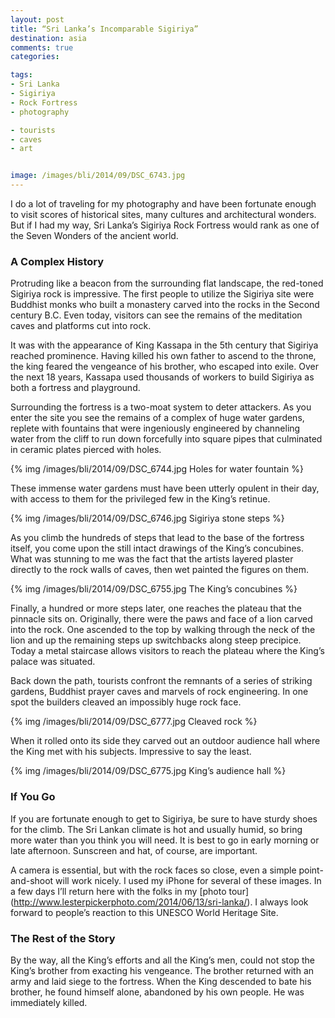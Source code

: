 ```yaml
---
layout: post
title: “Sri Lanka’s Incomparable Sigiriya”
destination: asia
comments: true
categories:

tags:
- Sri Lanka
- Sigiriya
- Rock Fortress
- photography

- tourists
- caves
- art


image: /images/bli/2014/09/DSC_6743.jpg
---
```


I do a lot of traveling for my photography and have been fortunate enough to visit scores of historical sites, many cultures and architectural wonders. But if I had my way, Sri Lanka’s Sigiriya Rock Fortress would rank as one of the Seven Wonders of the ancient world. 

<!--more-->

### A Complex History
Protruding like a beacon from the surrounding flat landscape, the red-toned Sigiriya rock is impressive. The first people to utilize the Sigiriya site were Buddhist monks who built a monastery carved into the rocks in the Second century B.C. Even today, visitors can see the remains of the meditation caves and platforms cut into rock.  

It was with the appearance of King Kassapa in the 5th century that Sigiriya reached prominence. Having killed his own father to ascend to the throne, the king feared the vengeance of his brother, who escaped into exile. Over the next 18 years, Kassapa used thousands of workers to build Sigiriya as both a fortress and playground.

Surrounding the fortress is a two-moat system to deter attackers. As you enter the site you see the remains of a complex of huge water gardens, replete with fountains that were ingeniously engineered by channeling water from the cliff to run down forcefully into square pipes that culminated in ceramic plates pierced with holes. 

{% img /images/bli/2014/09/DSC_6744.jpg Holes for water fountain %}

These immense water gardens must have been utterly opulent in their day, with access to them for the privileged few in the King’s retinue.

{% img /images/bli/2014/09/DSC_6746.jpg Sigiriya stone steps %}

As you climb the hundreds of steps that lead to the base of the fortress itself, you come upon the still intact drawings of the King’s concubines. What was stunning to me was the fact that the artists layered plaster directly to the rock walls of caves, then wet painted the figures on them. 

{% img /images/bli/2014/09/DSC_6755.jpg The King’s concubines %}

Finally, a hundred or more steps later, one reaches the plateau that the pinnacle sits on. Originally, there were the paws and face of a lion carved into the rock. One ascended to the top by walking through the neck of the lion and up the remaining steps up switchbacks along steep precipice. Today a metal staircase allows visitors to reach the plateau where the King’s palace was situated. 

Back down the path, tourists confront the remnants of a series of striking gardens, Buddhist prayer caves and marvels of rock engineering. In one spot the builders cleaved an impossibly huge rock face.

{% img /images/bli/2014/09/DSC_6777.jpg Cleaved rock %}

When it rolled onto its side they carved out an outdoor audience hall where the King met with his subjects. Impressive to say the least. 

{% img /images/bli/2014/09/DSC_6775.jpg King’s audience hall %}


### If You Go

If you are fortunate enough to get to Sigiriya, be sure to have sturdy shoes for the climb. The Sri Lankan climate is hot and usually humid, so bring more water than you think you will need.  It is best to go in early morning or late afternoon. Sunscreen and hat, of course, are important.

A camera is essential, but with the rock faces so close, even a simple point-and-shoot will work nicely. I used my iPhone for several of these images. In a few days I’ll return here with the folks in my [photo tour] (http://www.lesterpickerphoto.com/2014/06/13/sri-lanka/). I always look forward to people’s reaction to this UNESCO World Heritage Site. 


### The Rest of the Story

By the way, all the King’s efforts and all the King’s men, could not stop the King’s brother from exacting his vengeance. The brother returned with an army and laid siege to the fortress. When the King descended to bate his brother, he found himself alone, abandoned by his own people. He was immediately killed. 

